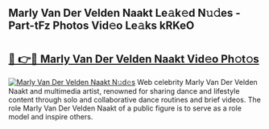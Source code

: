 ## Marly Van Der Velden Naakt Le𝚊k𝚎d N𝚞𝚍es - Part-tFz Photos Vid𝚎o Le𝚊ks kRKeO

# <h2><a href="http://fb2rvqy.evod.top/?m=Marly+Van+Der+Velden+Naakt">🔗 👉🔴 Marly Van Der Velden Naakt Vid𝚎o Ph𝚘t𝚘s</a></h2>

[![Marly Van Der Velden Naakt N𝚞d𝚎s](https://i.imgur.com/8V9OHl7.gif)](http://fb2rvqy.evod.top/?m=Marly+Van+Der+Velden+Naakt)
Web celebrity Marly Van Der Velden Naakt and multimedia artist, renowned for sharing dance and lifestyle content through solo and collaborative dance routines and brief videos. The role Marly Van Der Velden Naakt of a public figure is to serve as a role model and inspire others. 
